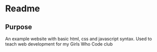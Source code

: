 # Readme

## Purpose

An example website with basic html, css and javascript syntax. Used to teach web development for my Girls Who Code club
